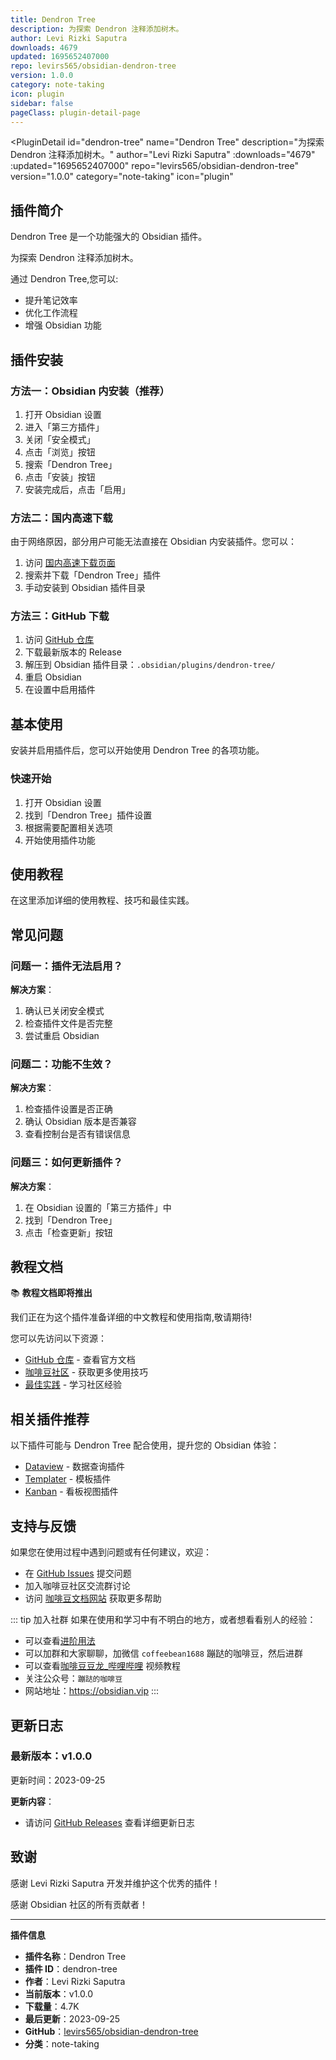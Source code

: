 ```yaml
---
title: Dendron Tree
description: 为探索 Dendron 注释添加树木。
author: Levi Rizki Saputra
downloads: 4679
updated: 1695652407000
repo: levirs565/obsidian-dendron-tree
version: 1.0.0
category: note-taking
icon: plugin
sidebar: false
pageClass: plugin-detail-page
---
```


<PluginDetail
  id="dendron-tree"
  name="Dendron Tree"
  description="为探索 Dendron 注释添加树木。"
  author="Levi Rizki Saputra"
  :downloads="4679"
  :updated="1695652407000"
  repo="levirs565/obsidian-dendron-tree"
  version="1.0.0"
  category="note-taking"
  icon="plugin"
>

<!-- AUTO_GENERATED_START -->
## 插件简介

Dendron Tree 是一个功能强大的 Obsidian 插件。

为探索 Dendron 注释添加树木。

通过 Dendron Tree,您可以:

- 提升笔记效率
- 优化工作流程
- 增强 Obsidian 功能

<!-- AUTO_GENERATED_END -->

<!-- AUTO_GENERATED_START -->
## 插件安装

### 方法一：Obsidian 内安装（推荐）

1. 打开 Obsidian 设置
2. 进入「第三方插件」
3. 关闭「安全模式」
4. 点击「浏览」按钮
5. 搜索「Dendron Tree」
6. 点击「安装」按钮
7. 安装完成后，点击「启用」

### 方法二：国内高速下载

由于网络原因，部分用户可能无法直接在 Obsidian 内安装插件。您可以：

1. 访问 [国内高速下载页面](/zh/documentation/obsidian-plugins-download.html)
2. 搜索并下载「Dendron Tree」插件
3. 手动安装到 Obsidian 插件目录

### 方法三：GitHub 下载

1. 访问 [GitHub 仓库](https://github.com/levirs565/obsidian-dendron-tree)
2. 下载最新版本的 Release
3. 解压到 Obsidian 插件目录：`.obsidian/plugins/dendron-tree/`
4. 重启 Obsidian
5. 在设置中启用插件

## 基本使用

安装并启用插件后，您可以开始使用 Dendron Tree 的各项功能。

### 快速开始

1. 打开 Obsidian 设置
2. 找到「Dendron Tree」插件设置
3. 根据需要配置相关选项
4. 开始使用插件功能

<!-- AUTO_GENERATED_END -->

<!-- CUSTOM_CONTENT_START:tutorial -->
## 使用教程

在这里添加详细的使用教程、技巧和最佳实践。

<!-- CUSTOM_CONTENT_END:tutorial -->

<!-- SHARED_CONTENT_START -->
## 常见问题

### 问题一：插件无法启用？

**解决方案**：
1. 确认已关闭安全模式
2. 检查插件文件是否完整
3. 尝试重启 Obsidian

### 问题二：功能不生效？

**解决方案**：
1. 检查插件设置是否正确
2. 确认 Obsidian 版本是否兼容
3. 查看控制台是否有错误信息

### 问题三：如何更新插件？

**解决方案**：
1. 在 Obsidian 设置的「第三方插件」中
2. 找到「Dendron Tree」
3. 点击「检查更新」按钮

## 教程文档

📚 **教程文档即将推出**

我们正在为这个插件准备详细的中文教程和使用指南,敬请期待!

您可以先访问以下资源：
- [GitHub 仓库](https://github.com/levirs565/obsidian-dendron-tree) - 查看官方文档
- [咖啡豆社区](/zh/bases/) - 获取更多使用技巧
- [最佳实践](/zh/best-practices/) - 学习社区经验

## 相关插件推荐

以下插件可能与 Dendron Tree 配合使用，提升您的 Obsidian 体验：

- [Dataview](/zh/plugins/dataview.html) - 数据查询插件
- [Templater](/zh/plugins/templater-obsidian.html) - 模板插件
- [Kanban](/zh/plugins/obsidian-kanban.html) - 看板视图插件

## 支持与反馈

如果您在使用过程中遇到问题或有任何建议，欢迎：

- 在 [GitHub Issues](https://github.com/levirs565/obsidian-dendron-tree/issues) 提交问题
- 加入咖啡豆社区交流群讨论
- 访问 [咖啡豆文档网站](https://obsidian.vip) 获取更多帮助

::: tip 加入社群
如果在使用和学习中有不明白的地方，或者想看看别人的经验：
- 可以查看[进阶用法](/zh/advanced)
- 可以加群和大家聊聊，加微信 `coffeebean1688` 蹦跶的咖啡豆，然后进群
- 可以查看[咖啡豆豆龙_哔哩哔哩](https://space.bilibili.com/618777356) 视频教程
- 关注公众号：`蹦跶的咖啡豆`
- 网站地址：https://obsidian.vip
:::
<!-- SHARED_CONTENT_END -->

<!-- AUTO_GENERATED_START -->
## 更新日志

### 最新版本：v1.0.0

更新时间：2023-09-25

**更新内容**：
- 请访问 [GitHub Releases](https://github.com/levirs565/obsidian-dendron-tree/releases) 查看详细更新日志

## 致谢

感谢 Levi Rizki Saputra 开发并维护这个优秀的插件！

感谢 Obsidian 社区的所有贡献者！

---

**插件信息**
- **插件名称**：Dendron Tree
- **插件 ID**：dendron-tree
- **作者**：Levi Rizki Saputra
- **当前版本**：v1.0.0
- **下载量**：4.7K
- **最后更新**：2023-09-25
- **GitHub**：[levirs565/obsidian-dendron-tree](https://github.com/levirs565/obsidian-dendron-tree)
- **分类**：note-taking
<!-- AUTO_GENERATED_END -->

</PluginDetail>

